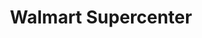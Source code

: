 ---
title: "Walmart Supercenter"
url: /alexandria/walmart-supercenter-north-mall-drive/
shop: supermarket
---
